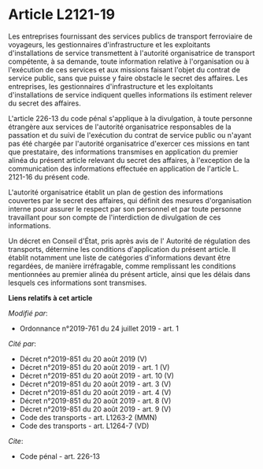 # Article L2121-19

Les entreprises fournissant des services publics de transport ferroviaire de voyageurs, les gestionnaires d'infrastructure et
les exploitants d'installations de service transmettent à l'autorité organisatrice de transport compétente, à sa demande,
toute information relative à l'organisation ou à l'exécution de ces services et aux missions faisant l'objet du contrat de
service public, sans que puisse y faire obstacle le secret des affaires. Les entreprises, les gestionnaires d'infrastructure
et les exploitants d'installations de service indiquent quelles informations ils estiment relever du secret des affaires. 

L'article 226-13 du code pénal s'applique à la divulgation, à toute personne étrangère aux services de l'autorité
organisatrice responsables de la passation et du suivi de l'exécution du contrat de service public ou n'ayant pas été chargée
par l'autorité organisatrice d'exercer ces missions en tant que prestataire, des informations transmises en application du
premier alinéa du présent article relevant du secret des affaires, à l'exception de la communication des informations
effectuée en application de l'article L. 2121-16 du présent code. 

L'autorité organisatrice établit un plan de gestion des informations couvertes par le secret des affaires, qui définit des
mesures d'organisation interne pour assurer le respect par son personnel et par toute personne travaillant pour son compte de
l'interdiction de divulgation de ces informations. 

Un décret en Conseil d'État, pris après avis de l'       Autorité de régulation des transports, détermine les conditions
d'application du présent article. Il établit notamment une liste de catégories d'informations devant être regardées, de
manière irréfragable, comme remplissant les conditions mentionnées au premier alinéa du présent article, ainsi que les délais
dans lesquels ces informations sont transmises.

**Liens relatifs à cet article**

_Modifié par_:

  - Ordonnance n°2019-761 du 24 juillet 2019 - art. 1

_Cité par_:

  - Décret n°2019-851 du 20 août 2019 (V)
  - Décret n°2019-851 du 20 août 2019 - art. 1 (V)
  - Décret n°2019-851 du 20 août 2019 - art. 10 (V)
  - Décret n°2019-851 du 20 août 2019 - art. 3 (V)
  - Décret n°2019-851 du 20 août 2019 - art. 4 (V)
  - Décret n°2019-851 du 20 août 2019 - art. 8 (V)
  - Décret n°2019-851 du 20 août 2019 - art. 9 (V)
  - Code des transports - art. L1263-2 (MMN)
  - Code des transports - art. L1264-7 (VD)

_Cite_:

  - Code pénal - art. 226-13

